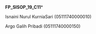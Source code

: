 ****FP_SISOP_19_C11*****

Isnaini Nurul KurniaSari (05111740000010)

Argo Galih Pribadi (05111740000150)
